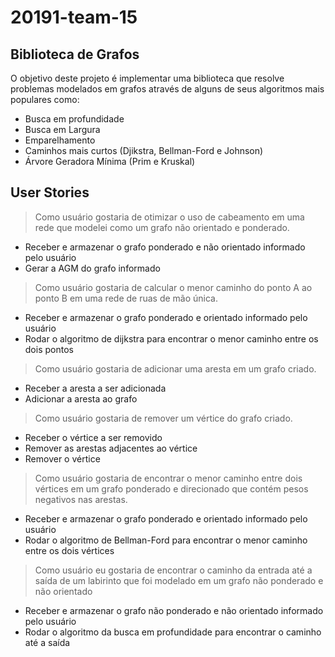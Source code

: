 # 20191-team-15

## Biblioteca de Grafos

  O objetivo deste projeto é implementar uma biblioteca que resolve problemas modelados em grafos através de alguns de seus algoritmos mais populares como:
*	Busca em profundidade
*	Busca em Largura
* Emparelhamento
*	Caminhos mais curtos (Djikstra, Bellman-Ford e Johnson)
*	Árvore Geradora Mínima (Prim e Kruskal)

## User Stories
> Como usuário gostaria de otimizar o uso de cabeamento em uma rede que modelei como um grafo não orientado e ponderado.
* Receber e armazenar o grafo ponderado e não orientado informado pelo usuário
*	Gerar a AGM do grafo informado

> Como usuário gostaria de calcular o menor caminho do ponto A ao ponto B em uma rede de ruas de mão única.
* Receber e armazenar o grafo ponderado e orientado informado pelo usuário
* Rodar o algoritmo de dijkstra para encontrar o menor caminho entre os dois pontos

> Como usuário gostaria de adicionar uma aresta em um grafo criado.
* Receber a aresta a ser adicionada
* Adicionar a aresta ao grafo

> Como usuário gostaria de remover um vértice do grafo criado.
* Receber o vértice a ser removido
* Remover as arestas adjacentes ao vértice
* Remover o vértice

> Como usuário gostaria de encontrar o menor caminho entre dois vértices em um grafo ponderado e direcionado que contém pesos negativos nas arestas.
* Receber e armazenar o grafo ponderado e orientado informado pelo usuário
* Rodar o algoritmo de Bellman-Ford para encontrar o menor caminho entre os dois vértices

>Como usuário eu gostaria de encontrar o caminho da entrada até a saída de um labirinto que foi modelado em um grafo não ponderado e não orientado
* Receber e armazenar o grafo não ponderado e não orientado informado pelo usuário
* Rodar o algoritmo da busca em profundidade para encontrar o caminho até a saída
